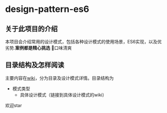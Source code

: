 # design-pattern-es6

## 关于此项目的介绍
本项目会介绍常用的设计模式，包括各种设计模式的使用场景，ES6实现，以及优劣势.**案例都是精心挑选** 🍉口味清爽

## 目录结构及怎样阅读
主要内容在[wiki](https://github.com/usherwong/design-pattern-es6/wiki)，分为目录及设计模式详情。目录结构为
- 模式类型
  - 具体设计模式（链接到具体设计模式的wiki）
  
欢迎star


